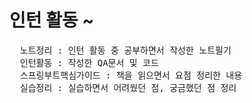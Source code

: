 # 인턴 활동 ~
<pre>
  노트정리 : 인턴 활동 중 공부하면서 작성한 노트필기
  인턴활동 : 작성한 QA문서 및 코드
  스프링부트핵심가이드 : 책을 읽으면서 요점 정리한 내용
  실습정리 : 실습하면서 어려웠던 점, 궁금했던 점 정리
</pre>

